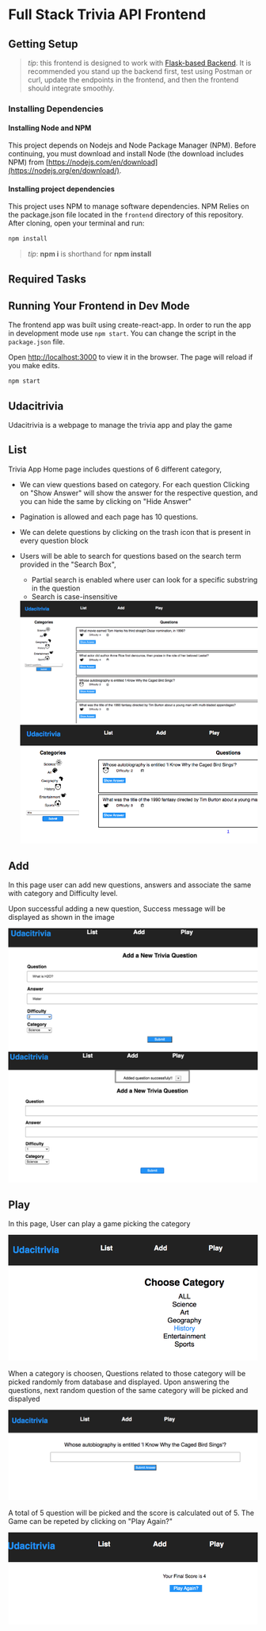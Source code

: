 # Full Stack Trivia API  Frontend

## Getting Setup

> _tip_: this frontend is designed to work with [Flask-based Backend](../backend). It is recommended you stand up the backend first, test using Postman or curl, update the endpoints in the frontend, and then the frontend should integrate smoothly.

### Installing Dependencies

#### Installing Node and NPM

This project depends on Nodejs and Node Package Manager (NPM). Before continuing, you must download and install Node (the download includes NPM) from [https://nodejs.com/en/download](https://nodejs.org/en/download/).

#### Installing project dependencies

This project uses NPM to manage software dependencies. NPM Relies on the package.json file located in the `frontend` directory of this repository. After cloning, open your terminal and run:

```bash
npm install
```

>_tip_: **npm i** is shorthand for **npm install**

## Required Tasks

## Running Your Frontend in Dev Mode

The frontend app was built using create-react-app. In order to run the app in development mode use ```npm start```. You can change the script in the ```package.json``` file. 

Open [http://localhost:3000](http://localhost:3000) to view it in the browser. The page will reload if you make edits.<br>

```bash
npm start
```

## Udacitrivia

Udacitrivia is a webpage to manage the trivia app and play the game

## List 

Trivia App Home page includes questions of 6 different category, 
- We can view questions based on category. For each question Clicking on "Show Answer" will show the answer for the respective question, and you can hide the same by clicking on "Hide Answer"
- Pagination is allowed and each page has 10 questions.
- We can delete questions by clicking on the trash icon that is present in every question block
- Users will be able to search for questions based on the search term provided in the "Search Box", 
    - Partial search is enabled where user can look for a specific substring in the question
    - Search is case-insensitive

  <img src="media/UdacitriviaHomePage.png" />
  <img src="media/ListSearch.png" />

## Add

In this page user can add new questions, answers and associate the same with category and Difficulty level.

Upon successful adding a new question, Success message will be displayed as shown in the image

  <img src="media/addQuestionsPage.png"/>
  <img src="media/successAddQuestions.png"/>

## Play

In this page, User can play a game picking the category

  <img src="media/playCategory.png" />

When a category is choosen, Questions related to those category will be picked randomly from database and displayed. Upon answering the questions, next random question of the same category will be picked and dispalyed

  <img src="media/playRandom.png" />

A total of 5 question will be picked and the score is calculated out of 5. The Game can be repeted by clicking on "Play Again?"

  <img src="media/playScore.png" />